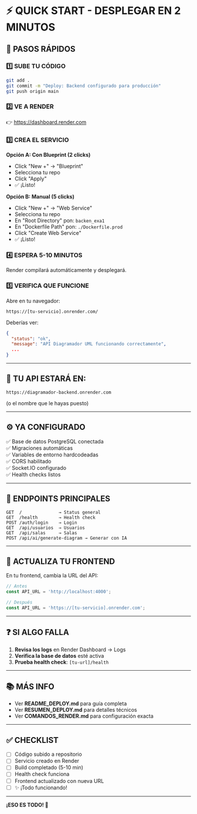 # ⚡ QUICK START - DESPLEGAR EN 2 MINUTOS

## 🎯 PASOS RÁPIDOS

### 1️⃣ SUBE TU CÓDIGO
```bash
git add .
git commit -m "Deploy: Backend configurado para producción"
git push origin main
```

### 2️⃣ VE A RENDER
👉 https://dashboard.render.com

### 3️⃣ CREA EL SERVICIO

**Opción A: Con Blueprint (2 clicks)**
- Click "New +" → "Blueprint"
- Selecciona tu repo
- Click "Apply"
- ✅ ¡Listo!

**Opción B: Manual (5 clicks)**
- Click "New +" → "Web Service"
- Selecciona tu repo
- En "Root Directory" pon: `backen_exa1`
- En "Dockerfile Path" pon: `./Dockerfile.prod`
- Click "Create Web Service"
- ✅ ¡Listo!

### 4️⃣ ESPERA 5-10 MINUTOS
Render compilará automáticamente y desplegará.

### 5️⃣ VERIFICA QUE FUNCIONE
Abre en tu navegador:
```
https://[tu-servicio].onrender.com/
```

Deberías ver:
```json
{
  "status": "ok",
  "message": "API Diagramador UML funcionando correctamente",
  ...
}
```

---

## 🔗 TU API ESTARÁ EN:
```
https://diagramador-backend.onrender.com
```
(o el nombre que le hayas puesto)

---

## ⚙️ YA CONFIGURADO

✅ Base de datos PostgreSQL conectada  
✅ Migraciones automáticas  
✅ Variables de entorno hardcodeadas  
✅ CORS habilitado  
✅ Socket.IO configurado  
✅ Health checks listos  

---

## 🎯 ENDPOINTS PRINCIPALES

```
GET  /              → Status general
GET  /health        → Health check
POST /auth/login    → Login
GET  /api/usuarios  → Usuarios
GET  /api/salas     → Salas
POST /api/ai/generate-diagram → Generar con IA
```

---

## 📱 ACTUALIZA TU FRONTEND

En tu frontend, cambia la URL del API:

```javascript
// Antes
const API_URL = 'http://localhost:4000';

// Después
const API_URL = 'https://[tu-servicio].onrender.com';
```

---

## ❓ SI ALGO FALLA

1. **Revisa los logs** en Render Dashboard → Logs
2. **Verifica la base de datos** esté activa
3. **Prueba health check**: `[tu-url]/health`

---

## 📚 MÁS INFO

- Ver **README_DEPLOY.md** para guía completa
- Ver **RESUMEN_DEPLOY.md** para detalles técnicos
- Ver **COMANDOS_RENDER.md** para configuración exacta

---

## ✅ CHECKLIST

- [ ] Código subido a repositorio
- [ ] Servicio creado en Render
- [ ] Build completado (5-10 min)
- [ ] Health check funciona
- [ ] Frontend actualizado con nueva URL
- [ ] ✨ ¡Todo funcionando!

---

**¡ESO ES TODO! 🚀**
